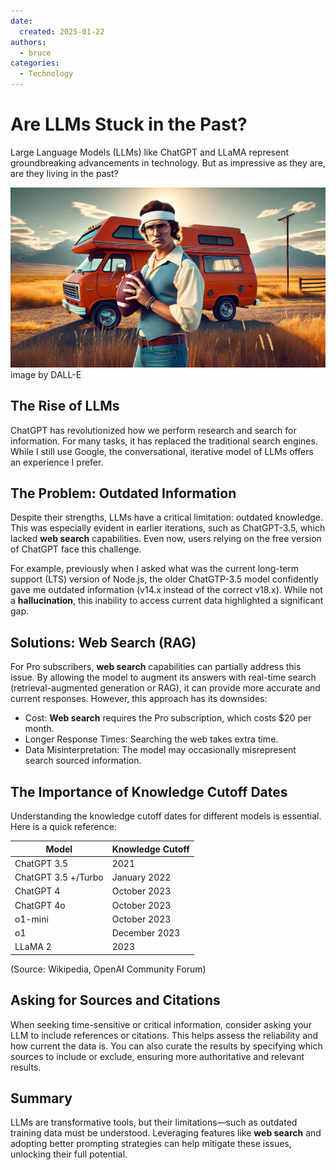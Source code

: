 ```yaml
---
date:
  created: 2025-01-22
authors:
  - bruce
categories:
  - Technology
---
```


# Are LLMs Stuck in the Past?
Large Language Models (LLMs) like ChatGPT and LLaMA represent groundbreaking advancements in technology. But as impressive as they are, are they living in the past?

![Living in the Past](living-in-the-past.png)
image by DALL-E
<!-- more -->

## The Rise of LLMs
ChatGPT has revolutionized how we perform research and search for information. For many tasks, it has replaced the traditional search engines. While I still use Google, the conversational, iterative model of LLMs offers an experience I prefer. 

## The Problem: Outdated Information

Despite their strengths, LLMs have a critical limitation: outdated knowledge. This was especially evident in earlier iterations, such as ChatGPT-3.5, which lacked **web search** capabilities. Even now, users relying on the free version of ChatGPT face this challenge.


For example, previously when I asked what was the current long-term support (LTS) version of Node.js, the older ChatGTP-3.5 model confidently gave me outdated information (v14.x instead of the correct v18.x). While not a **hallucination**, this inability to access current data highlighted a significant gap.

## Solutions: Web Search (RAG)

For Pro subscribers, **web search** capabilities can partially address this issue. By allowing the model to augment its answers with real-time search (retrieval-augmented generation or RAG), it can provide more accurate and current responses. However, this approach has its downsides:

 - Cost: **Web search** requires the Pro subscription, which costs $20 per month.
 - Longer Response Times: Searching the web takes extra time.
 - Data Misinterpretation: The model may occasionally misrepresent search sourced information.

## The Importance of Knowledge Cutoff Dates

Understanding the knowledge cutoff dates for different models is essential. Here is a quick reference:

| Model | Knowledge Cutoff |
| --- | --- | 
| ChatGPT 3.5 | 2021 |
| ChatGPT 3.5 +/Turbo | January 2022 | 
| ChatGPT 4 | October 2023 |
| ChatGPT 4o | October 2023 |
| o1-mini | October 2023 |
| o1 | December 2023 |
| LLaMA 2 | 2023 |

(Source: Wikipedia, OpenAI Community Forum)

## Asking for Sources and Citations

When seeking time-sensitive or critical information, consider asking your LLM to include references or citations. This helps assess the reliability and how current the data is. You can also curate the results by specifying which sources to include or exclude, ensuring more authoritative and relevant results.

## Summary

LLMs are transformative tools, but their limitations—such as outdated training data must be understood. Leveraging features like **web search** and adopting better prompting strategies can help mitigate these issues, unlocking their full potential.